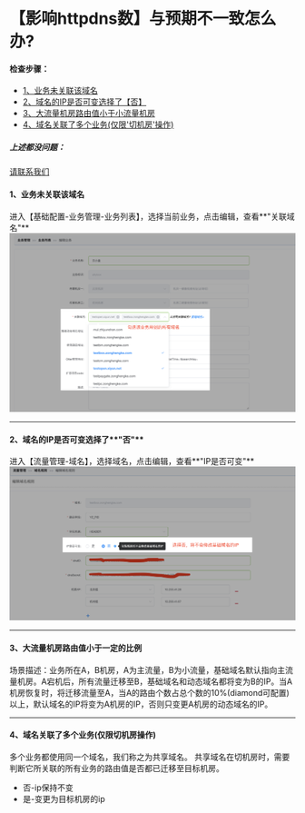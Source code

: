 # 【影响httpdns数】与预期不一致怎么办?

#### 检查步骤：

- [1、业务未关联该域名](http://multi-idc.box.zonghengke.com/book/_book/Q_httpdns_diff.html#1)
- [2、域名的IP是否可变选择了【否】](http://multi-idc.box.zonghengke.com/book/_book/Q_httpdns_diff.html#2)
- [3、大流量机房路由值小于小流量机房](http://multi-idc.box.zonghengke.com/book/_book/Q_httpdns_diff.html#3)
- [4、域名关联了多个业务(仅限'切机房'操作)](http://multi-idc.box.zonghengke.com/book/_book/Q_httpdns_diff.html#4)

##### 上述都没问题：

[请联系我们](http://multi-idc.box.zonghengke.com/book/_book/callMe.html)

#### 1、业务未关联该域名

进入【基础配置-业务管理-业务列表】，选择当前业务，点击编辑，查看**"关联域名"** [![biz_domain](../../images/multi-live/biz_domain.png)](http://multi-idc.box.zonghengke.com/book/_book/image/biz_domain.png)

------

#### 2、域名的IP是否可变选择了**"否"**

进入【流量管理-域名】，选择域名，点击编辑，查看**"IP是否可变"** [![domain_ip_ischange](../../images/multi-live/domain_ip_ischange.png)](http://multi-idc.box.zonghengke.com/book/_book/image/domain_ip_ischange.png)

------

#### 3、大流量机房路由值小于一定的比例

场景描述：业务所在A，B机房，A为主流量，B为小流量，基础域名默认指向主流量机房。A宕机后，所有流量迁移至B，基础域名和动态域名都将变为B的IP。当A机房恢复时，将迁移流量至A，当A的路由个数占总个数的10%(diamond可配置)以上，默认域名的IP将变为A机房的IP，否则只变更A机房的动态域名的IP。

------

#### 4、域名关联了多个业务(仅限切机房操作)

多个业务都使用同一个域名，我们称之为共享域名。 共享域名在切机房时，需要判断它所关联的所有业务的路由值是否都已迁移至目标机房。

- 否-ip保持不变
- 是-变更为目标机房的ip